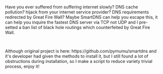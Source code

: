 <p>Have you ever suffered from suffering internet slowly? DNS cache pollution? hijack from your internet service provider? DNS requirements redirected by Great Fire Wall? Maybe SmartDNS can help you escape this, it can help you inquire the fastest DNS server via TCP not UDP and I pre-setted a ban list of black hole routings which counterfeited by Great Fire Wall.</p>
<br />
<p>Although original project is here: https://github.com/pymumu/smartdns and it's developer had given the methods to install it, but I still found a lot of obstructions during installation, so I make a script to reduce variety trivial process, enjoy it!</p>
<br />
